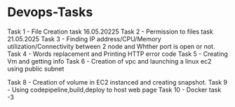 # Devops-Tasks
Task 1 - File Creation task 16.05.20225
Task 2 - Permission to files task 21.05.2025
Task 3 - Finding IP address/CPU/Memory utilization/Connectivity between 2 node and Whther port is open or not.
Task 4 - Words replacement and Printing HTTP error code
Task 5 - Creating Vm and getting info
Task 6 - Creation of vpc and launching a linux ec2 using public subnet

Task 8 - Creation of volume in EC2 instanced and creating snapshot.
Task 9 - Using codepipeline,build,deploy to host web page
Task 10 - Docker task -3
